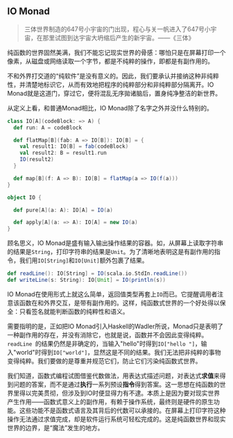 ## IO Monad

> 三体世界制造的647号小宇宙的门出现，程心与关一帆进入了647号小宇宙，在那里试图到达宇宙大坍缩后产生的新宇宙。——《三体》

纯函数的世界固然美满，我们不能忘记现实世界的骨感：哪怕只是在屏幕打印一个像素，从磁盘或网络读取一个字节，都是不纯粹的操作，即都是有副作用的。

不和外界打交道的“纯软件”是没有意义的。因此，我们要承认并接纳这种非纯粹性，并清楚地标识它，从而有效地把程序的纯粹部分和非纯粹部分隔离开。IO Monad就是这道门，穿过它，便将混乱无序拋诸脑后，置身纯净整洁的新世界。

从定义上看，和普通Monad相比，IO Monad除了名字之外并没什么特别的。
```scala
class IO[A](codeBlock: => A) {
  def run: A = codeBlock

  def flatMap[B](fab: A => IO[B]): IO[B] = {
    val result1: IO[B] = fab(codeBlock)
    val result2: B = result1.run
    IO(result2)
  }

  def map[B](f: A => B): IO[B] = flatMap(a => IO(f(a)))
}

object IO {

  def pure[A](a: A): IO[A] = IO(a)

  def apply[A](a: => A): IO[A] = new IO(a)
}
```
顾名思义，IO Monad是盛有输入输出操作结果的容器。如，从屏幕上读取字符串的结果是`String`，打印字符串的结果是`Unit`。为了清晰地表明这是有副作用的指令，我们用`IO[String]`和`IO[Unit]`额外包裹了结果。

```scala
def readLine(): IO[String] = IO(scala.io.StdIn.readLine())
def writeLine(s: String): IO[Unit] = IO(println(s))
```

IO Monad在使用形式上就这么简单，返回值类型再套上`IO`而已。它提醒调用者注意该函数在和外界交互，是带有副作用的。这样，纯函数式世界的一个好处得以保全：只看签名就能判断函数的纯粹性和语义。

需要指明的是，正如把IO Monad引入Haskell的Wadler所说，Monad只是表明了一种副作用的存在，并没有消除它，也就是说，函数并不会因此变得纯粹。`readLine
`的结果仍然是非确定的，当输入"hello"时得到`IO["hello
"]`，输入"world"时得到`IO["world"]`，显然这是不同的结果。我们无法把非纯粹的事物变得纯粹。我们要做的是尊重并规范它们，防止它们污染纯函数式世界。

我们知道，函数式编程试图借鉴代数做法，用表达式描述问题，对表达式**求值**来得到问题的答案，而不是通过**执行**一系列预设**指令**得到答案。这一思想在纯函数的世界里得以完美贯彻，但涉及到IO时便显得力有不逮。本质上是因为要对现实世界产生作用——函数式意义上的副作用，有赖于操作系统，最终则是硬件的原生功能。这些功能不是函数式语言及其背后的代数可以承接的。在屏幕上打印字符这种操作无法通过求值完成，却是软件运行系统可轻松完成的。这是纯函数世界和现实世界的边界，是“魔法”发生的地方。
